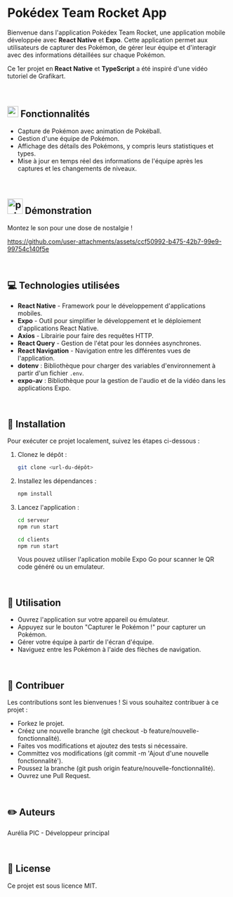 # Pokédex Team Rocket App

Bienvenue dans l'application Pokédex Team Rocket, une application mobile développée avec **React Native** et **Expo**. Cette application permet aux utilisateurs de capturer des Pokémon, de gérer leur équipe et d'interagir avec des informations détaillées sur chaque Pokémon.


Ce 1er projet en **React Native** et **TypeScript** a été inspiré d'une vidéo tutoriel de Grafikart.

<br>

## <img src="https://github.com/user-attachments/assets/53570f48-0f36-4a6b-9d7b-7d32204a8a60" alt="pokeball" width="25"/> Fonctionnalités

- Capture de Pokémon avec animation de Pokéball.
- Gestion d'une équipe de Pokémon.
- Affichage des détails des Pokémons, y compris leurs statistiques et types.
- Mise à jour en temps réel des informations de l'équipe après les captures et les changements de niveaux.
<br>

## <img src="https://github.com/user-attachments/assets/1ea0c046-3e42-4ccd-8a43-b1d9561f5b56" alt="pokeball" width="35"/> Démonstration

Montez le son pour une dose de nostalgie !

https://github.com/user-attachments/assets/ccf50992-b475-42b7-99e9-99754c140f5e

<br>

## 💻 Technologies utilisées

- **React Native** - Framework pour le développement d'applications mobiles.
- **Expo** - Outil pour simplifier le développement et le déploiement d'applications React Native.
- **Axios** - Librairie pour faire des requêtes HTTP.
- **React Query** - Gestion de l'état pour les données asynchrones.
- **React Navigation** - Navigation entre les différentes vues de l'application.
- **dotenv** : Bibliothèque pour charger des variables d'environnement à partir d'un fichier `.env`.
- **expo-av** : Bibliothèque pour la gestion de l'audio et de la vidéo dans les applications Expo.
<br>  

## 🚀 Installation

Pour exécuter ce projet localement, suivez les étapes ci-dessous :

1. Clonez le dépôt :

   ```bash
   git clone <url-du-dépôt>
   ```

2. Installez les dépendances :

   ```bash
   npm install
   ```
3. Lancez l'application :

      ```bash
   cd serveur
   npm run start
   ```
      
   ```bash
   cd clients
   npm run start
   ```
   
   Vous pouvez utiliser l'aplication mobile Expo Go pour scanner le QR code généré ou un emulateur.
<br>   

## 📱 Utilisation

- Ouvrez l'application sur votre appareil ou émulateur.
- Appuyez sur le bouton "Capturer le Pokémon !" pour capturer un Pokémon.
- Gérer votre équipe à partir de l'écran d'équipe.
- Naviguez entre les Pokémon à l'aide des flèches de navigation.
<br>
  
## 🤝 Contribuer

Les contributions sont les bienvenues ! Si vous souhaitez contribuer à ce projet :

- Forkez le projet.
- Créez une nouvelle branche (git checkout -b feature/nouvelle-fonctionnalité).
- Faites vos modifications et ajoutez des tests si nécessaire.
- Committez vos modifications (git commit -m 'Ajout d'une nouvelle fonctionnalité').
- Poussez la branche (git push origin feature/nouvelle-fonctionnalité).
- Ouvrez une Pull Request.
<br>  

## ✏️ Auteurs

Aurélia PIC - Développeur principal

<br>

## 📝 License

Ce projet est sous licence MIT. 
